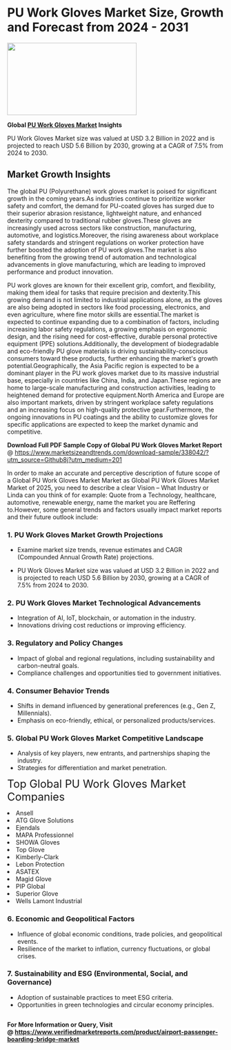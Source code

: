 <H1>PU Work Gloves Market Size, Growth and Forecast from 2024 - 2031</H1><img class="aligncenter size-medium wp-image-584254" src="https://thirdeyenews.in/wp-content/uploads/2024/09/Global-Market-Research-300x168.jpeg" alt="" width="300" height="168" /><p><strong>Global&nbsp;<a href="https://www.marketsizeandtrends.com/download-sample/338042/?utm_source=Github8j?utm_medium=201">PU Work Gloves Market</a> Insights</strong></p><p>PU Work Gloves Market size was valued at USD 3.2 Billion in 2022 and is projected to reach USD 5.6 Billion by 2030, growing at a CAGR of 7.5% from 2024 to 2030.</p><p><h2>Market Growth Insights</h2> <p>The global PU (Polyurethane) work gloves market is poised for significant growth in the coming years.As industries continue to prioritize worker safety and comfort, the demand for PU-coated gloves has surged due to their superior abrasion resistance, lightweight nature, and enhanced dexterity compared to traditional rubber gloves.These gloves are increasingly used across sectors like construction, manufacturing, automotive, and logistics.Moreover, the rising awareness about workplace safety standards and stringent regulations on worker protection have further boosted the adoption of PU work gloves.The market is also benefiting from the growing trend of automation and technological advancements in glove manufacturing, which are leading to improved performance and product innovation.</p> <p>PU work gloves are known for their excellent grip, comfort, and flexibility, making them ideal for tasks that require precision and dexterity.This growing demand is not limited to industrial applications alone, as the gloves are also being adopted in sectors like food processing, electronics, and even agriculture, where fine motor skills are essential.The market is expected to continue expanding due to a combination of factors, including increasing labor safety regulations, a growing emphasis on ergonomic design, and the rising need for cost-effective, durable personal protective equipment (PPE) solutions.Additionally, the development of biodegradable and eco-friendly PU glove materials is driving sustainability-conscious consumers toward these products, further enhancing the market's growth potential.Geographically, the Asia Pacific region is expected to be a dominant player in the PU work gloves market due to its massive industrial base, especially in countries like China, India, and Japan.These regions are home to large-scale manufacturing and construction activities, leading to heightened demand for protective equipment.North America and Europe are also important markets, driven by stringent workplace safety regulations and an increasing focus on high-quality protective gear.Furthermore, the ongoing innovations in PU coatings and the ability to customize gloves for specific applications are expected to keep the market dynamic and competitive.</p> <p><span class=""><strong>Download Full PDF Sample Copy of Global PU Work Gloves Market Report</strong> @ <a href="https://www.marketsizeandtrends.com/download-sample/338042/?utm_source=Github8j?utm_medium=201" target="_blank">https://www.marketsizeandtrends.com/download-sample/338042/?utm_source=Github8j?utm_medium=201</a></span></p><p>In order to make an accurate and perceptive description of future scope of a Global&nbsp;PU Work Gloves Market Market as Global&nbsp;PU Work Gloves Market Market of 2025, you need to describe a clear Vision &ndash; What Industry or Linda can you think of for example: Quote from a Technology, healthcare, automotive, renewable energy, name the market you are Reffering to.However, some general trends and factors usually impact market reports and their future outlook include:</p><h3>1.&nbsp;<strong>PU Work Gloves Market Growth Projections</strong></h3><ul><li>Examine market size trends, revenue estimates and CAGR (Compounded Annual Growth Rate) projections.</li><li><p>PU Work Gloves Market size was valued at USD 3.2 Billion in 2022 and is projected to reach USD 5.6 Billion by 2030, growing at a CAGR of 7.5% from 2024 to 2030.</p></li></ul><h3>2.&nbsp;<strong>PU Work Gloves Market Technological Advancements</strong></h3><ul><li>Integration of AI, IoT, blockchain, or automation in the industry.</li><li>Innovations driving cost reductions or improving efficiency.</li></ul><h3>3.&nbsp;<strong>Regulatory and Policy Changes</strong></h3><ul><li>Impact of global and regional regulations, including sustainability and carbon-neutral goals.</li><li>Compliance challenges and opportunities tied to government initiatives.</li></ul><h3>4.&nbsp;<strong>Consumer Behavior Trends</strong></h3><ul><li>Shifts in demand influenced by generational preferences (e.g., Gen Z, Millennials).</li><li>Emphasis on eco-friendly, ethical, or personalized products/services.</li></ul><h3>5.&nbsp;<strong>Global PU Work Gloves Market Competitive Landscape</strong></h3><ul><li>Analysis of key players, new entrants, and partnerships shaping the industry.</li><li>Strategies for differentiation and market penetration.</li></ul><p data-pm-slice="1 1 []"><span style="color: inherit; font-family: inherit; font-size: 25px;">Top Global PU Work Gloves Market Companies</span></p><div class="" data-test-id=""><p><li>Ansell</li><li> ATG Glove Solutions</li><li> Ejendals</li><li> MAPA Professionnel</li><li> SHOWA Gloves</li><li> Top Glove</li><li> Kimberly-Clark</li><li> Lebon Protection</li><li> ASATEX</li><li> Magid Glove</li><li> PIP Global</li><li> Superior Glove</li><li> Wells Lamont Industrial</li></p></div><h3>6.&nbsp;<strong>Economic and Geopolitical Factors</strong></h3><ul><li>Influence of global economic conditions, trade policies, and geopolitical events.</li><li>Resilience of the market to inflation, currency fluctuations, or global crises.</li></ul><h3>7.&nbsp;<strong>Sustainability and ESG (Environmental, Social, and Governance)</strong></h3><ul><li>Adoption of sustainable practices to meet ESG criteria.</li><li>Opportunities in green technologies and circular economy principles.</li></ul><h2><strong style="font-size: 14px;">For More Information or Query, Visit @&nbsp;</strong><a style="background-color: #ffffff; font-size: 14px;" href="https://www.marketsizeandtrends.com/report/pu-work-gloves-market/" target="_blank">https://www.verifiedmarketreports.com/product/airport-passenger-boarding-bridge-market</a></h2>
